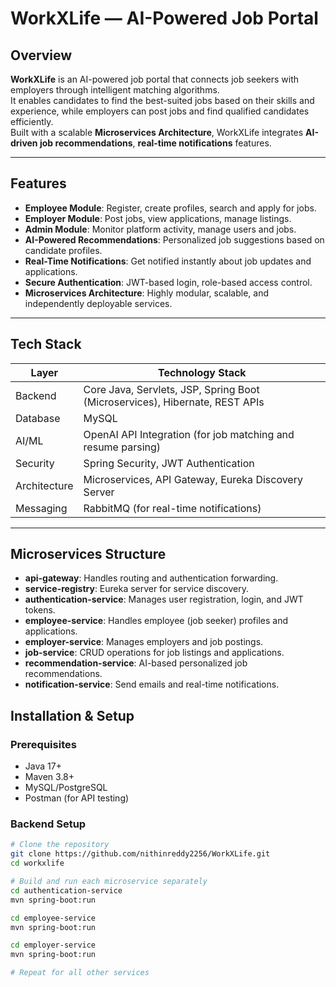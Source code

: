 #  WorkXLife — AI-Powered Job Portal

##  Overview
**WorkXLife** is an AI-powered job portal that connects job seekers with employers through intelligent matching algorithms.  
It enables candidates to find the best-suited jobs based on their skills and experience, while employers can post jobs and find qualified candidates efficiently.  
Built with a scalable **Microservices Architecture**, WorkXLife integrates **AI-driven job recommendations**, **real-time notifications** features.

---

##  Features
-  **Employee Module**: Register, create profiles, search and apply for jobs.
-  **Employer Module**: Post jobs, view applications, manage listings.
-  **Admin Module**: Monitor platform activity, manage users and jobs.
-  **AI-Powered Recommendations**: Personalized job suggestions based on candidate profiles.
-  **Real-Time Notifications**: Get notified instantly about job updates and applications.
-  **Secure Authentication**: JWT-based login, role-based access control.
-  **Microservices Architecture**: Highly modular, scalable, and independently deployable services.

---

##  Tech Stack
| Layer          | Technology Stack                                                            |
|----------------|-----------------------------------------------------------------------------|
| Backend        | Core Java, Servlets, JSP, Spring Boot (Microservices), Hibernate, REST APIs |
| Database       | MySQL                                                                       |
| AI/ML          | OpenAI API Integration (for job matching and resume parsing)                |
| Security       | Spring Security, JWT Authentication                                         |
| Architecture   | Microservices, API Gateway, Eureka Discovery Server                         |
| Messaging      | RabbitMQ (for real-time notifications)                                      |


---

##  Microservices Structure
- **api-gateway**: Handles routing and authentication forwarding.
- **service-registry**: Eureka server for service discovery.
- **authentication-service**: Manages user registration, login, and JWT tokens.
- **employee-service**: Handles employee (job seeker) profiles and applications.
- **employer-service**: Manages employers and job postings.
- **job-service**: CRUD operations for job listings and applications.
- **recommendation-service**: AI-based personalized job recommendations.
- **notification-service**: Send emails and real-time notifications.


##  Installation & Setup

### Prerequisites
- Java 17+
- Maven 3.8+
- MySQL/PostgreSQL
- Postman (for API testing)

### Backend Setup
```bash
# Clone the repository
git clone https://github.com/nithinreddy2256/WorkXLife.git
cd workxlife

# Build and run each microservice separately
cd authentication-service
mvn spring-boot:run

cd employee-service
mvn spring-boot:run

cd employer-service
mvn spring-boot:run

# Repeat for all other services
